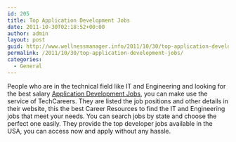 ```yaml
---
id: 205
title: Top Application Development Jobs
date: 2011-10-30T02:18:52+00:00
author: admin
layout: post
guid: http://www.wellnessmanager.info/2011/10/30/top-application-development-jobs/
permalink: /2011/10/30/top-application-development-jobs/
categories:
  - General
---
```

People who are in the technical field like IT and Engineering and looking for the best salary [Application Development Jobs](http://www.techcareers.com/jobsearch/technology/application-development/), you can make use the service of TechCareers. They are listed the job positions and other details in their website, this the best Career Resources to find the IT and Engineering jobs that meet your needs. You can search jobs by state and choose the perfect one easily. They provide the top developer jobs available in the USA, you can access now and apply without any hassle.